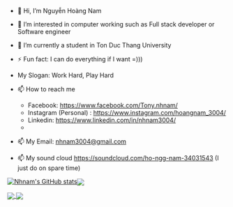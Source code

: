 - 👋 Hi, I’m Nguyễn Hoàng Nam
- 👀 I’m interested in computer working such as Full stack developer or Software engineer
- 🌱 I’m currently a student in Ton Duc Thang University
- ⚡ Fun fact: I can do everything if I want =)))
- My Slogan: Work Hard, Play Hard

- 📫 How to reach me
  + Facebook: https://www.facebook.com/Tony.nhnam/
  + Instagram (Personal) : https://www.instagram.com/hoangnam_3004/
  + Linkedin: https://www.linkedin.com/in/nhnam3004/
  +
- 📫 My Email: nhnam3004@gmail.com
- 📫 My sound cloud https://soundcloud.com/ho-ngg-nam-34031543 (I just do on spare time)


[![Nhnam's GitHub stats](https://github-readme-stats.vercel.app/api?username=nhnam0209&theme=dark)](https://github.com/nhnam0209/github-readme-stats)<img align="center" src="https://github-readme-stats.vercel.app/api/top-langs/?username=nhnam0209&theme=dark" />



<a href="https://github.com/anuraghazra/github-readme-stats">
  <img align="center" src="https://github-readme-stats.vercel.app/api/pin/?username=nhnam0209&repo=github-readme-stats" />
</a>
<a href="https://github.com/anuraghazra/convoychat">
  <img align="center" src="https://github-readme-stats.vercel.app/api/pin/?username=nhnam0209&repo=convoychat" />
</a>
